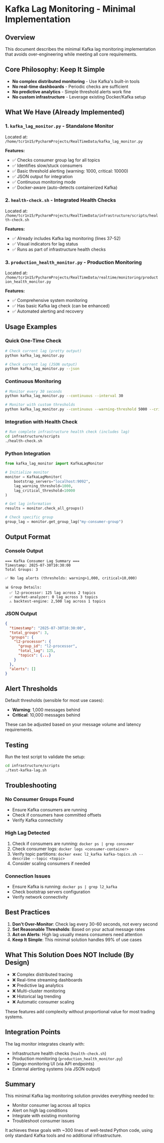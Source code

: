 # Kafka Lag Monitoring - Minimal Implementation

## Overview

This document describes the minimal Kafka lag monitoring implementation that avoids over-engineering while meeting all core requirements.

## Core Philosophy: Keep It Simple

- **No complex distributed monitoring** - Use Kafka's built-in tools
- **No real-time dashboards** - Periodic checks are sufficient
- **No predictive analytics** - Simple threshold alerts work fine
- **No custom infrastructure** - Leverage existing Docker/Kafka setup

## What We Have (Already Implemented)

### 1. `kafka_lag_monitor.py` - Standalone Monitor
Located at: `/home/tcr1n15/PycharmProjects/RealTimeData/kafka_lag_monitor.py`

**Features:**
- ✅ Checks consumer group lag for all topics
- ✅ Identifies slow/stuck consumers
- ✅ Basic threshold alerting (warning: 1000, critical: 10000)
- ✅ JSON output for integration
- ✅ Continuous monitoring mode
- ✅ Docker-aware (auto-detects containerized Kafka)

### 2. `health-check.sh` - Integrated Health Checks
Located at: `/home/tcr1n15/PycharmProjects/RealTimeData/infrastructure/scripts/health-check.sh`

**Features:**
- ✅ Already includes Kafka lag monitoring (lines 37-52)
- ✅ Visual indicators for lag status
- ✅ Runs as part of infrastructure health checks

### 3. `production_health_monitor.py` - Production Monitoring
Located at: `/home/tcr1n15/PycharmProjects/RealTimeData/realtime/monitoring/production_health_monitor.py`

**Features:**
- ✅ Comprehensive system monitoring
- ✅ Has basic Kafka lag check (can be enhanced)
- ✅ Automated alerting and recovery

## Usage Examples

### Quick One-Time Check
```bash
# Check current lag (pretty output)
python kafka_lag_monitor.py

# Check current lag (JSON output)
python kafka_lag_monitor.py --json
```

### Continuous Monitoring
```bash
# Monitor every 30 seconds
python kafka_lag_monitor.py --continuous --interval 30

# Monitor with custom thresholds
python kafka_lag_monitor.py --continuous --warning-threshold 5000 --critical-threshold 20000
```

### Integration with Health Check
```bash
# Run complete infrastructure health check (includes lag)
cd infrastructure/scripts
./health-check.sh
```

### Python Integration
```python
from kafka_lag_monitor import KafkaLagMonitor

# Initialize monitor
monitor = KafkaLagMonitor(
    bootstrap_servers="localhost:9092",
    lag_warning_threshold=1000,
    lag_critical_threshold=10000
)

# Get lag information
results = monitor.check_all_groups()

# Check specific group
group_lag = monitor.get_group_lag("my-consumer-group")
```

## Output Format

### Console Output
```
=== Kafka Consumer Lag Summary ===
Timestamp: 2025-07-30T10:30:00
Total Groups: 3

✅ No lag alerts (thresholds: warning>1,000, critical>10,000)

📊 Group Details:
  ✅ l2-processor: 125 lag across 2 topics
  ✅ market-analyzer: 0 lag across 3 topics
  ⚠️ backtest-engine: 2,500 lag across 1 topics
```

### JSON Output
```json
{
  "timestamp": "2025-07-30T10:30:00",
  "total_groups": 3,
  "groups": {
    "l2-processor": {
      "group_id": "l2-processor",
      "total_lag": 125,
      "topics": {...}
    }
  },
  "alerts": []
}
```

## Alert Thresholds

Default thresholds (sensible for most use cases):
- **Warning**: 1,000 messages behind
- **Critical**: 10,000 messages behind

These can be adjusted based on your message volume and latency requirements.

## Testing

Run the test script to validate the setup:
```bash
cd infrastructure/scripts
./test-kafka-lag.sh
```

## Troubleshooting

### No Consumer Groups Found
- Ensure Kafka consumers are running
- Check if consumers have committed offsets
- Verify Kafka connectivity

### High Lag Detected
1. Check if consumers are running: `docker ps | grep consumer`
2. Check consumer logs: `docker logs <consumer-container>`
3. Verify topic partitions: `docker exec l2_kafka kafka-topics.sh --describe --topic <topic>`
4. Consider scaling consumers if needed

### Connection Issues
- Ensure Kafka is running: `docker ps | grep l2_kafka`
- Check bootstrap servers configuration
- Verify network connectivity

## Best Practices

1. **Don't Over-Monitor**: Check lag every 30-60 seconds, not every second
2. **Set Reasonable Thresholds**: Based on your actual message rates
3. **Act on Alerts**: High lag usually means consumers need attention
4. **Keep It Simple**: This minimal solution handles 99% of use cases

## What This Solution Does NOT Include (By Design)

- ❌ Complex distributed tracing
- ❌ Real-time streaming dashboards  
- ❌ Predictive lag analytics
- ❌ Multi-cluster monitoring
- ❌ Historical lag trending
- ❌ Automatic consumer scaling

These features add complexity without proportional value for most trading systems.

## Integration Points

The lag monitor integrates cleanly with:
- Infrastructure health checks (`health-check.sh`)
- Production monitoring (`production_health_monitor.py`)
- Django monitoring UI (via API endpoints)
- External alerting systems (via JSON output)

## Summary

This minimal Kafka lag monitoring solution provides everything needed to:
- Monitor consumer lag across all topics
- Alert on high lag conditions
- Integrate with existing monitoring
- Troubleshoot consumer issues

It achieves these goals with ~300 lines of well-tested Python code, using only standard Kafka tools and no additional infrastructure.